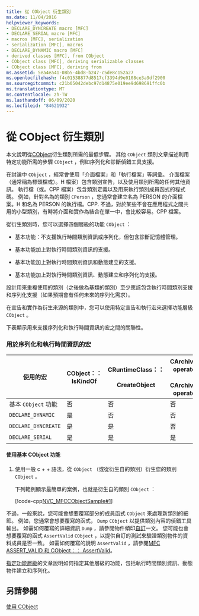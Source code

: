 ```yaml
---
title: 從 CObject 衍生類別
ms.date: 11/04/2016
helpviewer_keywords:
- DECLARE_DYNCREATE macro [MFC]
- DECLARE_SERIAL macro [MFC]
- macros [MFC], serialization
- serialization [MFC], macros
- DECLARE_DYNAMIC macro [MFC]
- derived classes [MFC], from CObject
- CObject class [MFC], deriving serializable classes
- CObject class [MFC], deriving from
ms.assetid: 5ea4ea41-08b5-4bd8-b247-c5de8c152a27
ms.openlocfilehash: f4c01538877d8517cf3394d9e0108ce3a9df2900
ms.sourcegitcommit: c21b05042debc97d14875e019ee9d698691ffc0b
ms.translationtype: MT
ms.contentlocale: zh-TW
ms.lasthandoff: 06/09/2020
ms.locfileid: "84621932"
---
```

# <a name="deriving-a-class-from-cobject"></a>從 CObject 衍生類別

本文說明從[CObject](reference/cobject-class.md)衍生類別所需的最低步驟。 其他 `CObject` 類別文章描述利用特定功能所需的步驟 `CObject` ，例如序列化和診斷偵錯工具支援。

在討論中 `CObject` ，經常會使用「介面檔案」和「執行檔案」等詞彙。 介面檔案（通常稱為標頭檔或）。H 檔案）包含類別宣告，以及使用類別所需的任何其他資訊。 執行檔（或。CPP 檔案）包含類別定義以及用來執行類別成員函式的程式碼。 例如，針對名為的類別 `CPerson` ，您通常會建立名為 PERSON 的介面檔案。H 和名為 PERSON 的執行檔。CPP. 不過，對於某些不會在應用程式之間共用的小型類別，有時將介面和實作為結合在單一中，會比較容易。CPP 檔案。

從衍生類別時，您可以選擇四個層級的功能 `CObject` ：

- 基本功能：不支援執行時間類別資訊或序列化，但包含診斷記憶體管理。

- 基本功能加上對執行時間類別資訊的支援。

- 基本功能加上對執行時間類別資訊和動態建立的支援。

- 基本功能加上對執行時間類別資訊、動態建立和序列化的支援。

設計用來重複使用的類別（之後做為基類的類別）至少應該包含執行時間類別支援和序列化支援（如果預期會有任何未來的序列化需求）。

在宣告和實作為衍生來源的類別中，您可以使用特定宣告和執行宏來選擇功能層級 `CObject` 。

下表顯示用來支援序列化和執行時間資訊的宏之間的關聯性。

### <a name="macros-used-for-serialization-and-run-time-information"></a>用於序列化和執行時間資訊的宏

|使用的宏|CObject：： IsKindOf|CRuntimeClass：：<br /><br /> CreateObject|CArchive：： operator>><br /><br /> CArchive：： operator<<|
|----------------|-----------------------|--------------------------------------|-------------------------------------------------------|
|基本 `CObject` 功能|否|否|否|
|`DECLARE_DYNAMIC`|是|否|否|
|`DECLARE_DYNCREATE`|是|是|否|
|`DECLARE_SERIAL`|是|是|是|

#### <a name="to-use-basic-cobject-functionality"></a>使用基本 CObject 功能

1. 使用一般 c + + 語法，從 `CObject` （或從衍生自的類別）衍生您的類別 `CObject` 。

   下列範例顯示最簡單的案例，也就是衍生自的類別 `CObject` ：

   [!code-cpp[NVC_MFCCObjectSample#1](codesnippet/cpp/deriving-a-class-from-cobject_1.h)]

不過，一般來說，您可能會想要覆寫部分的成員函式 `CObject` 來處理新類別的細節。 例如，您通常會想要覆寫的函式， `Dump` `CObject` 以提供類別內容的偵錯工具輸出。 如需如何覆寫的詳細資訊 `Dump` ，請參閱物件傾印[自訂](/previous-versions/visualstudio/visual-studio-2010/sc15kz85(v=vs.100))一文。 您可能也會想要覆寫的函式 `AssertValid` `CObject` ，以提供自訂的測試來驗證類別物件的資料成員是否一致。 如需如何覆寫的說明 `AssertValid` ，請參閱[MFC ASSERT_VALID 和 CObject：： AssertValid](reference/diagnostic-services.md#assert_valid)。

[指定功能層級](specifying-levels-of-functionality.md)的文章說明如何指定其他層級的功能，包括執行時間類別資訊、動態物件建立和序列化。

## <a name="see-also"></a>另請參閱

[使用 CObject](using-cobject.md)
